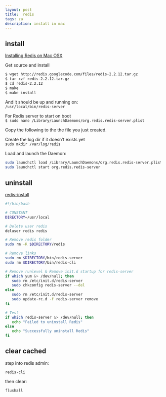 ```yaml
---
layout: post
title:  redis
tags: za
description: install in mac
---
```


## install
[Installing Redis on Mac OSX](http://reistiago.wordpress.com/2011/07/23/installing-on-redis-mac-os-x/)

Get source and install

``` bash
$ wget http://redis.googlecode.com/files/redis-2.2.12.tar.gz 
$ tar xzf redis-2.2.12.tar.gz 
$ cd redis-2.2.12 
$ make
$ make install 
```
And it should be up and running on:  
`/usr/local/bin/redis-server`

For Redis server to start on boot  
`$ sudo nano /Library/LaunchDaemons/org.redis.redis-server.plist`

Copy the  following to the the file you just created.

Create the log dir if it doesn’t exists yet  
`sudo mkdir /var/log/redis`

Load and launch the Daemon:

```bash
sudo launchctl load /Library/LaunchDaemons/org.redis.redis-server.plist
sudo launchctl start org.redis.redis-server
```

## uninstall
[redis-install](https://github.com/lbdremy/redis-install/blob/master/uninstall)

```bash
#!/bin/bash

# CONSTANT
DIRECTORY=/usr/local

# Delete user redis
deluser redis redis

# Remove redis folder
sudo rm -R $DIRECTORY/redis

# Remove links
sudo rm $DIRECTORY/bin/redis-server
sudo rm $DIRECTORY/bin/redis-cli

# Remove runlevel & Remove init.d startup for redis-server
if which yum &> /dev/null; then
   sudo rm /etc/init.d/redis-server
   sudo chkconfig redis-server --del
else
   sudo rm /etc/init.d/redis-server
   sudo update-rc.d -f redis-server remove
fi 

# Test
if which redis-server &> /dev/null; then
   echo "Failed to uninstall Redis"
else
   echo "Successfully uninstall Redis"
fi
```

## clear cached

step into redis admin:

`redis-cli`

then clear:

`flushall`